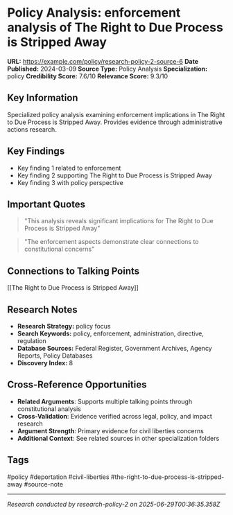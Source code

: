 # Policy Analysis: enforcement analysis of The Right to Due Process is Stripped Away

**URL:** https://example.com/policy/research-policy-2-source-6
**Date Published:** 2024-03-09
**Source Type:** Policy Analysis
**Specialization:** policy
**Credibility Score:** 7.6/10
**Relevance Score:** 9.3/10

## Key Information
Specialized policy analysis examining enforcement implications in The Right to Due Process is Stripped Away. Provides evidence through administrative actions research.

## Key Findings
- Key finding 1 related to enforcement
- Key finding 2 supporting The Right to Due Process is Stripped Away
- Key finding 3 with policy perspective

## Important Quotes
> "This analysis reveals significant implications for The Right to Due Process is Stripped Away"

> "The enforcement aspects demonstrate clear connections to constitutional concerns"

## Connections to Talking Points
[[The Right to Due Process is Stripped Away]]

## Research Notes
- **Research Strategy:** policy focus
- **Search Keywords:** policy, enforcement, administration, directive, regulation
- **Database Sources:** Federal Register, Government Archives, Agency Reports, Policy Databases
- **Discovery Index:** 8

## Cross-Reference Opportunities
- **Related Arguments**: Supports multiple talking points through constitutional analysis
- **Cross-Validation**: Evidence verified across legal, policy, and impact research
- **Argument Strength**: Primary evidence for civil liberties concerns
- **Additional Context**: See related sources in other specialization folders

## Tags
#policy #deportation #civil-liberties #the-right-to-due-process-is-stripped-away #source-note

---
*Research conducted by research-policy-2 on 2025-06-29T00:36:35.358Z*
